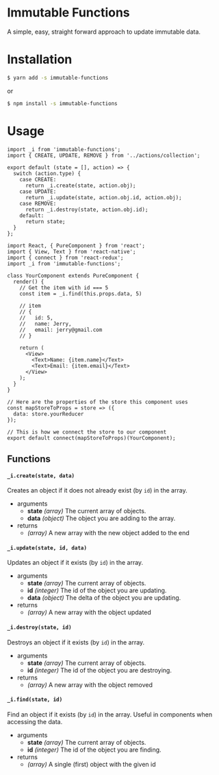 # Immutable Functions
A simple, easy, straight forward approach to update immutable data.

# Installation
```sh
$ yarn add -s immutable-functions
```
or
```sh
$ npm install -s immutable-functions
```

# Usage
```
import _i from 'immutable-functions';
import { CREATE, UPDATE, REMOVE } from '../actions/collection';

export default (state = [], action) => {
  switch (action.type) {
    case CREATE:
      return _i.create(state, action.obj);
    case UPDATE:
      return _i.update(state, action.obj.id, action.obj);
    case REMOVE:
      return _i.destroy(state, action.obj.id);
    default:
      return state;
  }
};
```

```
import React, { PureComponent } from 'react';
import { View, Text } from 'react-native';
import { connect } from 'react-redux';
import _i from 'immutable-functions';

class YourComponent extends PureComponent {
  render() {
    // Get the item with id === 5
    const item = _i.find(this.props.data, 5)

    // item
    // {
    //   id: 5,
    //   name: Jerry,
    //   email: jerry@gmail.com
    // }

    return (
      <View>
        <Text>Name: {item.name}</Text>
        <Text>Email: {item.email}</Text>
      </View>
    );
  }
}

// Here are the properties of the store this component uses
const mapStoreToProps = store => ({
  data: store.yourReducer
});

// This is how we connect the store to our component
export default connect(mapStoreToProps)(YourComponent);
```

## Functions
#### `_i.create(state, data)`
Creates an object if it does not already exist (by `id`) in the array.
  - arguments
    - **state** *(array)* The current array of objects.
    - **data** *(object)* The object you are adding to the array.
- returns
    - *(array)* A new array with the new object added to the end

#### `_i.update(state, id, data)`
Updates an object if it exists (by `id`) in the array.
  - arguments
    - **state** *(array)* The current array of objects.
    - **id** *(integer)* The id of the object you are updating.
    - **data** *(object)* The delta of the object you are updating.
- returns
    - *(array)* A new array with the object updated

#### `_i.destroy(state, id)`
Destroys an object if it exists (by `id`) in the array.
  - arguments
    - **state** *(array)* The current array of objects.
    - **id** *(integer)* The id of the object you are destroying.
- returns
    - *(array)* A new array with the object removed

#### `_i.find(state, id)`
Find an object if it exists (by `id`) in the array. Useful in components when accessing the data.
  - arguments
    - **state** *(array)* The current array of objects.
    - **id** *(integer)* The id of the object you are finding.
- returns
    - *(array)* A single (first) object with the given id
